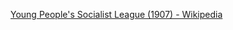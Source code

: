 ﻿[Young People's Socialist League (1907) - Wikipedia](https://en.wikipedia.org/wiki/Young_People%27s_Socialist_League_(1907))